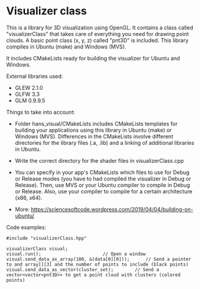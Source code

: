 # Visualizer class

This is a library for 3D visualization using OpenGL. It contains a class called "visualizerClass" that takes care of everything you need for drawing point clouds. A basic point class (x, y, z) called "pnt3D" is included. This library compiles in Ubuntu (make) and Windows (MVS).

It includes CMakeLists ready for building the visualizer for Ubuntu and Windows.

External libraries used:

- GLEW 2.1.0
- GLFW 3.3
- GLM 0.9.9.5

Things to take into account:

- Folder hans_visual/CMakeLists includes CMakeLists templates for building your applications using this library in Ubuntu (make) or Windows (MVS). Differences in the CMakeLists involve different directories for the library files (.a, .lib) and a linking of additional libraries in Ubuntu. 

- Write the correct directory for the shader files in visualizerClass.cpp

- You can specify in your app's CMakeLists which files to use for Debug or Release modes (you have to had compiled the visualizer in Debug or Release). Then, use MVS or your Ubuntu compiler to compile in Debug or Release. Also, use your compiler to compile for a certain architecture (x86, x64).

- More: https://sciencesoftcode.wordpress.com/2019/04/04/building-on-ubuntu/


Code examples:

	#include "visualizerClass.hpp"

	visualizerClass visual;
	visual.run();						// Open a window
	visual.send_data_as_array(100, &(data[0][0]));		// Send a pointer to and array[][3] and the number of points to include (black points)
	visual.send_data_as_vector(cluster_set);		// Send a vector<vector<pnt3D>> to get a point cloud with clusters (colored points)
